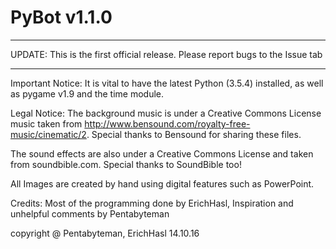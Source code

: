 # PyBot v1.1.0

*******
UPDATE: This is the first official release. Please report bugs to the Issue tab
*******

Important Notice: It is vital to have the latest Python (3.5.4) installed, as well as pygame v1.9 and the time module.

Legal Notice: The background music is under a Creative Commons License music taken from http://www.bensound.com/royalty-free-music/cinematic/2. Special thanks to Bensound for sharing these files.

The sound effects are also under a Creative Commons License and taken from soundbible.com. Special thanks to SoundBible too!

All Images are created by hand using digital features such as PowerPoint.

Credits: Most of the programming done by ErichHasl, Inspiration and unhelpful comments by Pentabyteman

copyright @ Pentabyteman, ErichHasl 14.10.16
